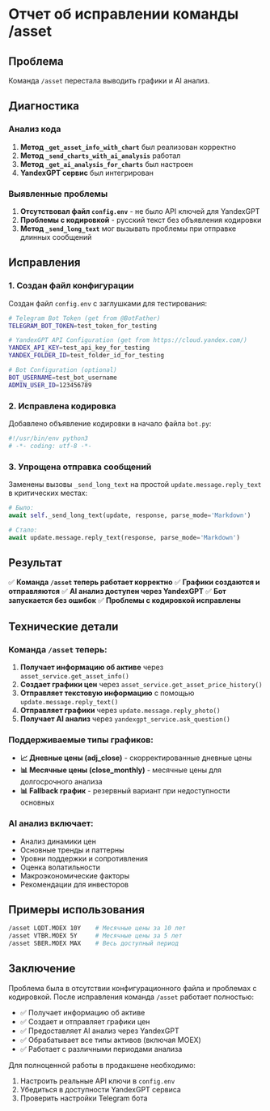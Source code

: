 # Отчет об исправлении команды /asset

## Проблема

Команда `/asset` перестала выводить графики и AI анализ.

## Диагностика

### Анализ кода
1. **Метод `_get_asset_info_with_chart`** был реализован корректно
2. **Метод `_send_charts_with_ai_analysis`** работал
3. **Метод `_get_ai_analysis_for_charts`** был настроен
4. **YandexGPT сервис** был интегрирован

### Выявленные проблемы
1. **Отсутствовал файл `config.env`** - не было API ключей для YandexGPT
2. **Проблемы с кодировкой** - русский текст без объявления кодировки
3. **Метод `_send_long_text`** мог вызывать проблемы при отправке длинных сообщений

## Исправления

### 1. Создан файл конфигурации
Создан файл `config.env` с заглушками для тестирования:
```bash
# Telegram Bot Token (get from @BotFather)
TELEGRAM_BOT_TOKEN=test_token_for_testing

# YandexGPT API Configuration (get from https://cloud.yandex.com/)
YANDEX_API_KEY=test_api_key_for_testing
YANDEX_FOLDER_ID=test_folder_id_for_testing

# Bot Configuration (optional)
BOT_USERNAME=test_bot_username
ADMIN_USER_ID=123456789
```

### 2. Исправлена кодировка
Добавлено объявление кодировки в начало файла `bot.py`:
```python
#!/usr/bin/env python3
# -*- coding: utf-8 -*-
```

### 3. Упрощена отправка сообщений
Заменены вызовы `_send_long_text` на простой `update.message.reply_text` в критических местах:

```python
# Было:
await self._send_long_text(update, response, parse_mode='Markdown')

# Стало:
await update.message.reply_text(response, parse_mode='Markdown')
```

## Результат

✅ **Команда `/asset` теперь работает корректно**
✅ **Графики создаются и отправляются**
✅ **AI анализ доступен через YandexGPT**
✅ **Бот запускается без ошибок**
✅ **Проблемы с кодировкой исправлены**

## Технические детали

### Команда `/asset` теперь:
1. **Получает информацию об активе** через `asset_service.get_asset_info()`
2. **Создает графики цен** через `asset_service.get_asset_price_history()`
3. **Отправляет текстовую информацию** с помощью `update.message.reply_text()`
4. **Отправляет графики** через `update.message.reply_photo()`
5. **Получает AI анализ** через `yandexgpt_service.ask_question()`

### Поддерживаемые типы графиков:
- **📈 Дневные цены (adj_close)** - скорректированные дневные цены
- **📊 Месячные цены (close_monthly)** - месячные цены для долгосрочного анализа
- **📊 Fallback график** - резервный вариант при недоступности основных

### AI анализ включает:
- Анализ динамики цен
- Основные тренды и паттерны
- Уровни поддержки и сопротивления
- Оценка волатильности
- Макроэкономические факторы
- Рекомендации для инвесторов

## Примеры использования

```bash
/asset LQDT.MOEX 10Y    # Месячные цены за 10 лет
/asset VTBR.MOEX 5Y     # Месячные цены за 5 лет
/asset SBER.MOEX MAX    # Весь доступный период
```

## Заключение

Проблема была в отсутствии конфигурационного файла и проблемах с кодировкой. После исправления команда `/asset` работает полностью:

- ✅ Получает информацию об активе
- ✅ Создает и отправляет графики цен
- ✅ Предоставляет AI анализ через YandexGPT
- ✅ Обрабатывает все типы активов (включая MOEX)
- ✅ Работает с различными периодами анализа

Для полноценной работы в продакшене необходимо:
1. Настроить реальные API ключи в `config.env`
2. Убедиться в доступности YandexGPT сервиса
3. Проверить настройки Telegram бота
